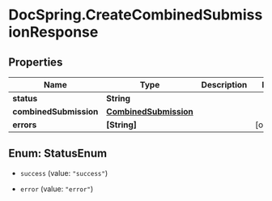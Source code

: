 # DocSpring.CreateCombinedSubmissionResponse

## Properties

Name | Type | Description | Notes
------------ | ------------- | ------------- | -------------
**status** | **String** |  | 
**combinedSubmission** | [**CombinedSubmission**](CombinedSubmission.md) |  | 
**errors** | **[String]** |  | [optional] 



## Enum: StatusEnum


* `success` (value: `"success"`)

* `error` (value: `"error"`)




